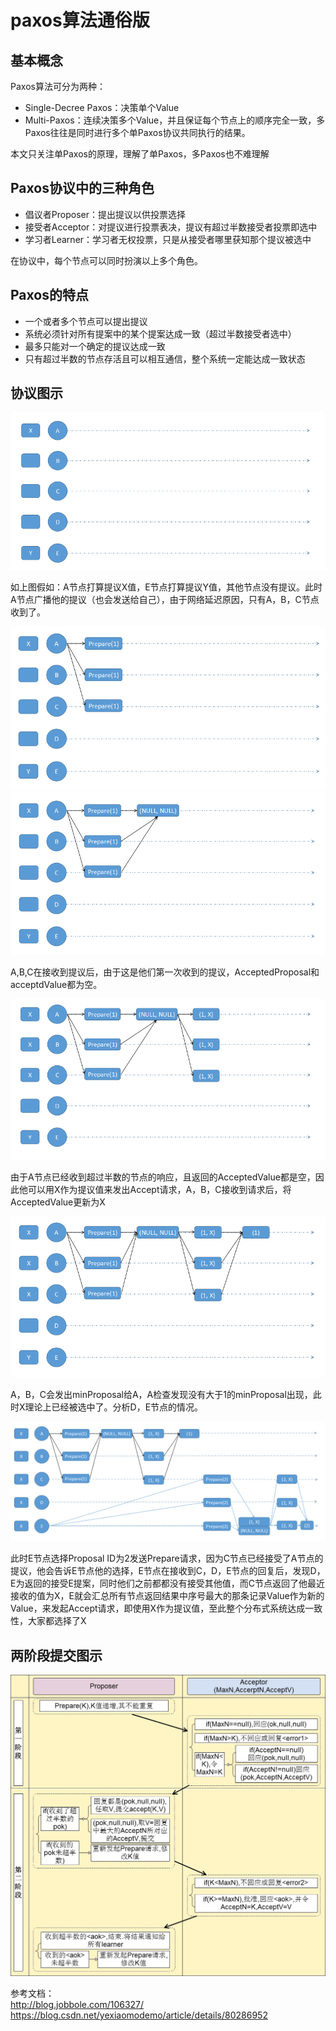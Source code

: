 # paxos算法通俗版
## 基本概念
Paxos算法可分为两种：
* Single-Decree Paxos：决策单个Value
* Multi-Paxos：连续决策多个Value，并且保证每个节点上的顺序完全一致，多Paxos往往是同时进行多个单Paxos协议共同执行的结果。

本文只关注单Paxos的原理，理解了单Paxos，多Paxos也不难理解

## Paxos协议中的三种角色
* 倡议者Proposer：提出提议以供投票选择
* 接受者Acceptor：对提议进行投票表决，提议有超过半数接受者投票即选中
* 学习者Learner：学习者无权投票，只是从接受者哪里获知那个提议被选中

在协议中，每个节点可以同时扮演以上多个角色。

## Paxos的特点
* 一个或者多个节点可以提出提议
* 系统必须针对所有提案中的某个提案达成一致（超过半数接受者选中）
* 最多只能对一个确定的提议达成一致
* 只有超过半数的节点存活且可以相互通信，整个系统一定能达成一致状态

## 协议图示

![](./source/paxos_201.png)

如上图假如：A节点打算提议X值，E节点打算提议Y值，其他节点没有提议。此时A节点广播他的提议（也会发送给自己），由于网络延迟原因，只有A，B，C节点收到了。

![](./source/paxos_202.png)  
![](./source/paxos_203.png)  

A,B,C在接收到提议后，由于这是他们第一次收到的提议，AcceptedProposal和acceptdValue都为空。

![](./source/paxos_204.png)  

由于A节点已经收到超过半数的节点的响应，且返回的AcceptedValue都是空，因此他可以用X作为提议值来发出Accept请求，A，B，C接收到请求后，将AcceptedValue更新为X

![](./source/paxos_205.png)

A，B，C会发出minProposal给A，A检查发现没有大于1的minProposal出现，此时X理论上已经被选中了。分析D，E节点的情况。

![](./source/paxos_206.png)

此时E节点选择Proposal ID为2发送Prepare请求，因为C节点已经接受了A节点的提议，他会告诉E节点他的选择，E节点在接收到C，D，E节点的回复后，发现D，E为返回的接受E提案，同时他们之前都都没有接受其他值，而C节点返回了他最近接收的值为X，E就会汇总所有节点返回结果中序号最大的那条记录Value作为新的Value，来发起Accept请求，即使用X作为提议值，至此整个分布式系统达成一致性，大家都选择了X

## 两阶段提交图示

![](./source/paxos_207.png)


参考文档：  
http://blog.jobbole.com/106327/  
https://blog.csdn.net/yexiaomodemo/article/details/80286952